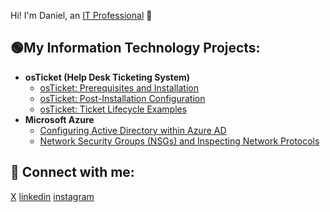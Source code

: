 Hi! I'm Daniel, an [IT Professional](https://www.linkedin.com/in/danielampah/) 🚀

<h2>🟢My Information Technology Projects:</h2>

- <b>osTicket (Help Desk Ticketing System)</b>
  - [osTicket: Prerequisites and Installation](https://github.com/danieloampah/osticket-prereqs)
  - [osTicket: Post-Installation Configuration](https://github.com/)
  - [osTicket: Ticket Lifecycle Examples](https://github.com/)
- <b>Microsoft Azure</b>
  - [Configuring Active Directory within Azure AD](https://github.com/)
  - [Network Security Groups (NSGs) and Inspecting Network Protocols](https://github.com/)

<h2>📱 Connect with me:</h2>

[X]
[linkedin]
[instagram]

[X]: https://x.com/dannylegend10
[Instagram]: https://www.instagram.com/danieloampah
[Linkedin]: https://linkedin.com/in/danielampah

